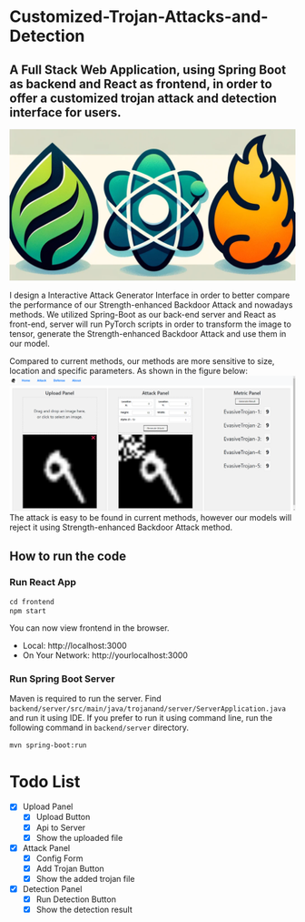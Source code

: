 # Customized-Trojan-Attacks-and-Detection
## A Full Stack Web Application, using Spring Boot as backend and React as frontend, in order to offer a customized trojan attack and detection interface for users.

![Tools.png](logo.png)

I design a Interactive Attack Generator Interface in order to better compare the performance of our Strength-enhanced Backdoor Attack and nowadays methods. We utilized Spring-Boot as our back-end server and React as front-end, server will run PyTorch scripts in order to transform the image to tensor, generate the Strength-enhanced Backdoor Attack and use them in our model.

Compared to current methods, our methods are more sensitive to size, location and specific parameters. As shown in the figure below: ![image.png](page.png)
The attack is easy to be found in current methods, however our models will reject it using Strength-enhanced Backdoor Attack method.

## How to run the code
### Run React App
```
cd frontend
npm start
```

You can now view frontend in the browser.

- Local:            http://localhost:3000
- On Your Network:  http://yourlocalhost:3000

### Run Spring Boot Server
Maven is required to run the server. 
Find `backend/server/src/main/java/trojanand/server/ServerApplication.java` and run it using IDE.
If you prefer to run it using command line, run the following command in `backend/server` directory.
```
mvn spring-boot:run
```

# Todo List
- [x] Upload Panel
  - [x] Upload Button
  - [x] Api to Server
  - [x] Show the uploaded file
- [x] Attack Panel
  - [x] Config Form
  - [x] Add Trojan Button
  - [x] Show the added trojan file
- [x] Detection Panel
  - [x] Run Detection Button
  - [x] Show the detection result